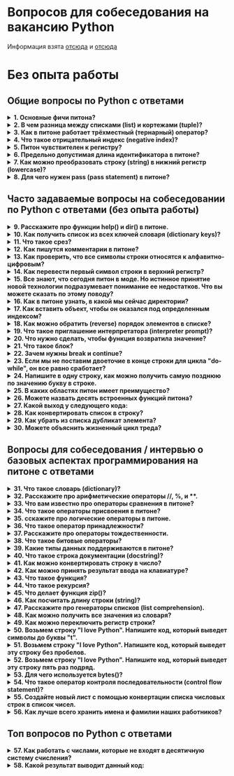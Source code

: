 # Вопросов для собеседования на вакансию Python
Информация взята [отсюда](https://kirill-sklyarenko.ru/lenta/150-voprosov-na-sobesedovanie-python-bez-opyta) и [отсюда](https://kirill-sklyarenko.ru/lenta/150-voprosov-na-sobesedovanie-python-s-opytom-raboty)
# Без опыта работы
## Общие вопросы по Python с ответами

<details>
<summary><b>1. Основные фичи питона?</b></summary><br>

> Если питон оказался первым языком в опыте программирования, нужно иметь общее понимание о нем. Какие у него основные признаки:
>
> - это интерпретируемый язык
> - в нем динамическая типизация данных
> - это объектно-ориентированный язык
> - он лаконичный и внешне простой
> - распространяется бесплатно
> - у него большое сообщество
</details>


<details>
<summary><b>2. В чем разница между списками (list) и кортежами (tuple)?</b></summary><br>

> Основная разница в том, что список может изменяться (mutable), а кортеж не может (immutable).
>```python
>    >>> mylist = [1, 3, 3]
>    >>> mylist[1] = 2
>    >>> mytuple = (1, 3, 3)
>    >>> mytuple[1] = 2
>    Traceback (most recent call last):
>    File “<pyshell#97>”, line 1, in
>    mytuple[1] = 2
>    TypeError: "tuple" object does not support item assignment
>```
</details>


<details>
<summary><b>3. Как в питоне работает трёхместный (тернарный) оператор?</b></summary><br>

>В питоне есть такие выражения: `[если верно] if [выражение] else [если неверно]`
>
>То есть, когда выражение верное (True), то исполняется код `[если верно]`. В остальных случаях исполняется код `[если неверно]`. Например:
>```python
>>>> a, b = 2, 3
>>>> min = a if a < b else b
>>>> min
>2
>
>>>> print("Hi") if a < b else print("Bye")
>Hi
>```
</details>


<details>
<summary><b>4. Что такое отрицательный индекс (negative index)?</b></summary><br>

>Возьмем для примера список:
>```python
>>>> mylist = [0, 1, 2, 3, 4, 5 ,6, 7, 8]
>```
>В отличие от положительного индекса отрицательный начинает поиск с конца:
>```python
>>>> mylist[-3]
>6
>```
>Еще это помогает при создании срезов с конца:
>```python
>>>> mylist[-6:-1]
>[3, 4, 5, 6, 7]
>```
</details>


<details>
<summary><b>5. Питон чувствителен к регистру?</b></summary><br>

>Язык считается чувствительным к регистру в случае, если он различает имена "myname" и "Myname". То есть, если он отслеживает разницу регистра (между верхним и нижним). Посмотрим, как с этим в питоне.
>```python
>>>> myname="Ayushi"
>>>> Myname
>Traceback (most recent call last):
>File “<pyshell#3>”, line 1, in
>Myname
>NameError: name "Myname" is not defined
>```
>Убедились в том, что питон чувствителен к регистру.
</details>


<details>
<summary><b>6. Предельно допустимая длина идентификатора в питоне?</b></summary><br>

>В питоне идентификатор может быть любой длины. Помимо этого есть несколько правил для присвоения имен:
>- первым символом может быть нижнее подчеркивание (_), символы A-Z или a-z;
>- остальная часть имени может состоять из символов A-Z/a-z/_/0-9;
>- не забываем, что питон чувствителен к регистру;
>- в качестве имени нельзя использовать ключевые слова (keywords):
>```python
>and, def, False, import, not, True, as, del, finally, in, or, try, assert, elif, for, is, pass, while, break, else, from, lambda, print, with, class, except, global, None, raise, yield, continue, exec, if, nonlocal, return.
>```
</details>


<details>
<summary><b>7. Как можно преобразовать строку (string) в нижний регистр (lowercase)?</b></summary><br>

>Для этого используется метод lower():
>```python
>>>> "AyuShi".lower()
>"ayushi"
>```
>Для преобразования в верхний регистр (uppercase) используется метод upper():
>```python
>>>> "AyuShi".upper()
>"AYUSHI"
>```
>Еще есть методы isupper() (все символы в верхнем регистре) и islower() (все символы в нижнем регистре), которые проверяют регистр всех символов имени.
>```python
>>>> "AyuShi".isupper()
>False
>
>>>> "AYUSHI".isupper()
>True
>
>>>> "ayushi".islower()
>True
>
>>>> "@yu$hi".islower()
>True
>
>>>> "@YU$HI".isupper()
>True
>```
>Как видим, символы наподобие @ и $ применимы в обоих случаях.
>
>Еще есть метод istitle(), который проверяет строку на стиль заголовка (все слова должны начинаться с символа в верхнем регистре):
>```python
>>>> "The Corpse Bride".istitle()
>True
>```
</details>


<details>
<summary><b>8. Для чего нужен pass (pass statement) в питоне?</b></summary><br>

>Иногда нужно, чтобы код не давал никакого результата и не показывал ошибку, например, если еще не готово, но нужно иметь синтаксический корректный код. Можно поставить pass:
>```python
>>>> def func(*args):
>        pass
>```
>Кроме него есть break (break statement), которое разрывает цикл:
>```python
>>>> for i in range(7):
>        if i == 3: break
>        print(i)
>0
>1
>2
>```
>Наконец, есть continue (continue statement), которое перешагивает на следующую итерацию:
>```python
>>>> for i in range(7):
>        if i==3: continue
>        print(i)
>0
>1
>2
>4
>5
>6
>```
</details>


## Часто задаваемые вопросы на собеседовании по Python с ответами (без опыта работы)


<details>
<summary><b>9. Расскажите про функции help() и dir() в питоне.</b></summary><br>

>Функция help() показывает строку документации и справку для ее аргумента:
>```python
>>>> import copy
>>>> help(copy.copy)
>Help on function copy in module copy: # справка по функции copy в модуле copy:
>copy(x)
>Shallow copy operation on arbitrary Python objects. # операция поверхностного копирования для выбранного объекта питона.
>See the module"s __doc__ string for more info. № # дополнительную информацию см. в строке __doc__ этого модуля.
>```
>Функция dir() возвращает список, содержащий пространство имен в объекте:
>```python
>>>> dir(copy.copy)
>["__annotations__", "__call__", "__class__", "__closure__", "__code__", "__defaults__", "__delattr__", "__dict__", "__dir__", "__doc__", "__eq__", "__format__", "__ge__", "__get__", "__getattribute__", "__globals__", "__gt__", "__hash__", "__init__", "__init_subclass__", "__kwdefaults__", "__le__", "__lt__", "__module__", "__name__", "__ne__", "__new__", "__qualname__", "__reduce__", "__reduce_ex__", "__repr__", "__setattr__", "__sizeof__", "__str__", "__subclasshook__"]
>```
</details>


<details>
<summary><b>10. Как получить список из всех ключей словаря (dictionary keys)?</b></summary><br>

>На такие вопросы нужно отвечать детально, с примерами. Данная задача выполняется с помощью функции keys():
>```python
>>>> mydict={"a":1,"b":2,"c":3,"e":5}
>>>> mydict.keys()
>dict_keys(["a", "b", "c", "e"])
>```
</details>


<details>
<summary><b>11. Что такое срез?</b></summary><br>

>Срез — это методика, которая позволяет получить часть списка, кортежа или строки.
>```python
>>>> (1, 2, 3, 4, 5)[2:4]
>(3, 4)
>
>>>> [7, 6, 8, 5, 9][2:]
>[8, 5, 9]
>
>>>> "Hello"[:-1]
>"Hell"
>```
</details>


<details>
<summary><b>12. Как пишутся комментарии в питоне?</b></summary><br>

>Для этого используется символ #. Все, что написано на строке после него, считается комментарием и игнорируется. Комментарии используются для объяснения цели написанного кода. Многострочных комментариев в прямом смысле слова в питоне нет.
>```python
>>>> # первая строка комментария
>>>> # вторая строка комментария
>```
</details>


<details>
<summary><b>13. Как проверить, что все символы строки относятся к алфавитно-цифровым?</b></summary><br>

>Для этого используется метод isalnum().
>```python
>>>> ''.isalnum()  
>False
>>>> '  '.isalnum()
>False
>>>> '!@#'.isalnum()
>False
>>>> 'abc'.isalnum()
>True
>>>> '123'.isalnum()
>True
>>>> 'abc123'.isalnum()
>True
>```
</details>


<details>
<summary><b>14. Как перевести первый символ строки в верхний регистр?</b></summary><br>

>Для этого есть метод capitalize():
>```python
>>>> "ayushi".capitalize()
>"Ayushi"
>```
</details>


<details>
<summary><b>15. Все знают, что сегодня питон в моде. Но истинное принятие новой технологии подразумевает понимание ее недостатков. Что вы можете сказать по этому поводу?</b></summary><br>

>Какие в питоне есть ограничения:
> - интерпретируемая природа питона снижает скорость исполнения программы
> - его не выгодно использовать для мобильных устройств и браузеров
> - будучи языком с динамической типизацией данных, он использует утиную типизацию; в связи с этим появляются ошибки исполнения (runtime errors);
> - в нем слабо развиты возможности доступа к базам данных; поэтому питон не идеальный вариант для приложений с очень большими базами данных;
> - низкие требования на входе, то есть свои силы в питоне может попробовать каждый; это иногда снижает качество кода;
> - у питона индивидуально выраженный стиль.
</details>


<details>
<summary><b>16. Как в питоне узнать, в какой мы сейчас директории?</b></summary><br>

>Для этого используется функция getcwd(). Она импортируется из модуля os:
>```python
>>>> import os
>>>> os.getcwd()
>"C:\\Users\\lifei\\AppData\\Local\\Programs\\Python\\Python36-32"
>```
</details>


<details>
<summary><b>17. Как вставить объект, чтобы он оказался под определенным индексом?</b></summary><br>

>Сначала создадим список:
>```python
>>>> a=[1, 2, 4]
>```
>Затем используем метод insert(). В нем первым аргументом будет индекс, под которым вставляется объект, а вторым — значение объекта:
>```python
>>>> a.insert(2,3)
>>>> a
>[1, 2, 3, 4]
>```
</details>


<details>
<summary><b>18. Как можно обратить (reverse) порядок элементов в списке?</b></summary><br>

>Для этого есть метод reverse():
>```python
>>>> a.reverse()
>>>> a
>[4, 3, 2, 1]
>```
</details>


<details>
<summary><b>19. Что такое приглашение интерпретатора (interpreter prompt)?</b></summary><br>

>Когда мы заходим в интерпретатор питона, то видим следующую строку:
>```python
>>>>
>```
</details>


<details>
<summary><b>20. Что нужно сделать, чтобы функция возвратила значение?</b></summary><br>

>Для этого используется ключевое слово return:
>```python
>>>> def add(a, b):
>        return a + b
>```
</details>


<details>
<summary><b>21. Что такое блок?</b></summary><br>

>Когда мы пишем предложение (statement), нам нужно завершить первую строку двоеточием, а под ним написать блок кода, который исполняется в рамках этого предложения. Каждая строка блока пишется с одинаковым отступом.
>```python
>>>> if 3 > 1:
>print("Hello")
>print("Goodbye")
>Hello
>Goodbye
>```
</details>


<details>
<summary><b>22. Зачем нужны break и continue?</b></summary><br>

>Они используются для управления последовательностью операций: break останавливает исполнение цикла и переводит исполнение на следующий блок кода, continue как бы перепрыгивает на следующую итерацию цикла и не прекращает его исполнение.
</details>


<details>
<summary><b>23. Если мы не поставим двоеточие в конце строки для цикла "do-while", он все равно сработает?</b></summary><br>

>В питоне такой цикл не реализован. Это вопрос из тех, которые с подвохом, когда упоминают элементы других языков.
</details>


<details>
<summary><b>24. Напишите в одну строку, как можно получить самую позднюю по значению букву в строке.</b></summary><br>

>Значение буквы определяется по ее коду в ASCII. Для этого подойдет функция max():
>```python
>>>> max("flyiNg")
>"y"
>```
>С помощью той же логики можно объяснить следующую строку кода:
>```python
>>>> max("fly{}iNg")
>"}"
>```
</details>


<details>
<summary><b>25. В каких областях питон имеет преимущество?</b></summary><br>

>Лучше всего питон использовать в следующих областях:
> - веб-приложения
> - графические интерфейсы пользователя для настольных ПК
> - научные и арифметические приложения
> - разработка ПО
> - разработка программ обучения
> - приложения для бизнеса
> - сетевые приложения
> - игры, 3D-графика
</details>


<details>
<summary><b>26. Можете назвать десять встроенных функций питона?</b></summary><br>

>Функция complex() создает комплексное число:
>```python
>>>> complex(3.5,4)
>(3.5+4j)
>```
>Функция eval() исполняет строку:
>```python
>>>> eval("print(max(22,22.0) — min(2,3))")
>20
>```
>Функция filter() отфильтровывает элементы, для которых заданное условие верно.
>```python
>>>> list(filter(lambda x: x%2 == 0,[1, 2, 0, False]))
>[2, 0, False]
>```
>Функция format() помогает задать формат строки:
>```python
>>>> print("a = {0} but b = {1}".format(a, b))
>a = 2 but b = 3
>```
>Функция hash() возвращает хэш-значение объекта:
>```python
>>>> hash(3.7)
>644245917
>```
>Функция hex() преобразовывает число в шестнадцатеричное число:
>```python
>>>> hex(14)
>"0xe"
>```
>Функция input() читает ввод и возвращает строку:
>```python
>>>> input("Enter a number")
>Enter a number7
>"7"
>```
>Функция len() возвращает число, показывающее длину строки:
>```python
>>>> len("Ayushi")
>6
>```
>Функция locals() возвращает словарь с локальной таблицей имен:
>```python
>>>> locals()
>{"__name__": "__main__", "__doc__": None, "__package__": None, "__loader__": <class "_frozen_importlib.BuiltinImporter">, "__spec__": None, "__annotations__": {}, "__builtins__": <module "builtins" (built-in)>, "a": 2, "b": 3}
>```
>Функция open() открывает файл:
>```python
>>>> file = open("tabs.txt")
>```
</details>


<details>
<summary><b>27. Какой выход у следующего кода:</b></summary><br>

>```python
>>>> word = "abcdefghij"
>>>> word[:3] + word[3:]
>```
>Выход: "abcdefghij".
</details>


<details>
<summary><b>28. Как конвертировать список в строку?</b></summary><br>

>Для этого подойдет метод join():
>```python
>>>> nums=["one","two","three","four","five","six","seven"]
>>>> s=" ".join(nums)
>>>> s
>"one two three four five six seven"
>```
</details>


<details>
<summary><b>29. Как убрать из списка дубликат элемента?</b></summary><br>

>Для этого можно конвертировать список во множество (set):
>```python
>>>> list = [1, 2, 1, 3, 4, 2]
>>>> set(list)
>{1, 2, 3, 4}
>```
</details>


<details>
<summary><b>30. Можете объяснить жизненный цикл треда?</b></summary><br>

>Общими словами, цикл выглядит так:
> - сначала создается класс, который подменяет метод исполнения класса в треде, и создаем экземпляр (instance) для этого класса;
> - вызываем start(), который готовит тред к исполнению;
> - переводим тред в состояние исполнения;
> - можно вызвать разные методы, например sleep() и join(), которые переводят тред в режим ожидания;
> - когда режим ожидания или исполнения прекращается, другие ожидающие треды подготавливаются к исполнению;
> - после завершения исполнения тред останавливается.
</details>


## Вопросы для собеседования / интервью о базовых аспектах программирования на питоне с ответами


<details>
<summary><b>31. Что такое словарь (dictionary)?</b></summary><br>

>Словарь содержит пары типа "ключ: значение":
>```python
>>>> roots={25: 5, 16: 4, 9: 3, 4: 2, 1: 1}
>>>> type(roots)
><class "dict">
>>>> roots[9]
>3
>```
>Словарь относится к изменяемым (mutable) объектам. Его можно создать с помощью:
> - литерала (символов {})
> - функции dict()
> - генератора (comprehension)
</details>


<details>
<summary><b>32. Расскажите про арифметические операторы //, %, и **.</b></summary><br>

>Оператор // выполняет целочисленное деление и возвращает целую часть числа, полученного в результате операции:
```python
>>> 7 // 2
3
```
>Оператор ** возводит в степень:
```python
>>> 2**10
1024
```
>Оператор % возвращает результат деления по модулю, то есть остаток после деления:
```python
>>> 13%7
6
```
</details>


<details>
<summary><b>33. Что вам известно про операторы сравнения в питоне?</b></summary><br>

>Данные операторы сравнивают значения между собой.
>
>Оператор "меньше" (<): если значение с левой стороны от оператора меньше, он возвращает True:
>```python
>>>> "hi"<"Hi"
>False
>```
>Оператор "больше" (>): если значение с левой стороны от оператора больше, он возвращает True:
>```python
>>>> 1.1+2.2>3.3
>True
>```
>Оператор "меньше или равно" (<=): если значение с левой стороны от оператора меньше значения с правой стороны или равно ему, он возвращает True:
>```python
>>>> 3.0 <= 3
>True
>```
>Оператор "больше или равно" (>=): если значение с левой стороны от оператора больше значения с правой стороны или равно ему, он возвращает True:
>```python
>>>> True >= False
>True
>```
>Оператор равенства (==): если значения равны, он возвращает True:
>```python
>>>> {1,3,2,2} == {1,2,3}
>True
>```
>Оператор неравенства (!=): если значения не равны, он возвращает True:
>```python
>>>> False != 0.1
>True
>```
</details>


<details>
<summary><b>34. Что такое операторы присвоения в питоне?</b></summary><br>

>Все арифметические операторы можно комбинировать с символом присвоения.
>```python
>>>> a = 7
>>>> a += 1
>>>> a
>8
>
>>>> a -= 1
>>>> a
>7
>
>>>> a *= 2
>>>> a
>14
>
>>>> a /= 2
>>>> a
>7.0
>
>>>> a **= 2
>>>> a
>49.0
>
>>>> a // =3
>>>> a
>16.0
>
>>>> a %= 4
>>>> a
>0.0
>```
</details>


<details>
<summary><b>35. сскажите про логические операторы в питоне.</b></summary><br>

>Всего их три: and, or, not.
>```python
>>>> False and True
>False
>
>>>> 7 < 7 or True
>True
>
>>>> not 2 == 2
>False
>```
</details>


<details>
<summary><b>36. Что такое оператор принадлежности?</b></summary><br>

>Это операторы in и not in. Они показывают, является ли одно значение частью другого.
>```python
>>>> "me" in "disappointment"
>True
>
>>>> "us" not in "disappointment"
>True
>```
</details>


<details>
<summary><b>37. Расскажите про операторы тождественности.</b></summary><br>

>Операторы is и is not показывают, являются ли два значения идентичными.
>```python
>>>> 10 is "10"
>False
>
>>>> True is not False
>True
>```
</details>


<details>
<summary><b>38. Что такое битовые операторы?</b></summary><br>

>Данные операторы выполняют операции в битовом формате.
>```python
>>>> 0b110 & 0b010
>2
>
>>>> 3 | 2
>3
>
>>>> 3 ^ 2
>1
>
>>>> ~2
>-3
>
>>>> 1<<2
>4
>
>>>> 4>>2
>1
>```
</details>


<details>
<summary><b>39. Какие типы данных поддерживаются в питоне?</b></summary><br>

>В питоне используется пять типов данных:
> - числа, которые содержат числовые значения;
> - строки, который представляют собой последовательность символов; обозначаются одинарными или двойными кавычками.
> - списки, который представляют собой коллекцию значений; обозначаются квадратными скобками.
> - кортежи, которые похожи на списки, но отличаются тем, что не могут быть изменены.
> - словари, которые содержат пары "ключ: значение"; обозначаются фигурными скобками.
</details>


<details>
<summary><b>40. Что такое строка документации (docstring)?</b></summary><br>

>Она вносится первой строкой в блок, определяющий содержание функции, класса или метода. Содержит описание их цели и способа исполнения. Обозначается тремя одинарными или двойными кавычками с каждой стороны.
>```python
>>>> def sayhi():
>        """
>        The function prints Hi
>        """
>        print("Hi")
>
>>>> sayhi()
>Hi
>```
>Посмотреть ее содержание мы можем с помощью __doc__:
>```python
>>>> sayhi.__doc__
>"\n\tThis function prints Hi\n\t"
>```
>В отличие от комментария строка документации читается во время исполнения.
</details>


<details>
<summary><b>41. Как можно конвертировать строку в число?</b></summary><br>

>Если строка содержит только числовые символы, можно использовать функцию int():
>```python
>>>> int("227")
>227
>```
</details>


<details>
<summary><b>42. Как можно принять результат ввода на клавиатуре?</b></summary><br>

>Если пользователь что-то вводит с помощью клавиатуры, можно использовать функцию input(). В качестве аргумента можно задать данной функции текст запроса на ввод. Результат ввода всегда является строкой.
>```python
>>>> a = input("Enter a number")
>Enter a number7
>```
</details>


<details>
<summary><b>43. Что такое функция?</b></summary><br>

>Когда мы хотим исполнить определенную последовательность (sequence of statements), мы можем дать ей имя. Например, определим функцию, которая принимает два числа и возвращает то, которое больше.
>```python
>>>> def greater(a,b):
>        return a is a>b else b
>>>> greater(3,3.5)
>3.5
>```
</details>


<details>
<summary><b>44. Что такое рекурсия?</b></summary><br>

>Это когда функция вызывает саму себя. При этом она должна иметь базовое условие, чтобы не создать бесконечный цикл:
>```python
>>>> def facto(n):
>        if n == 1: return 1
>        return n * facto(n - 1)
>>>> facto(4)
>24
>```
</details>


<details>
<summary><b>45. Что делает функция zip()?</b></summary><br>

>Возвращает итератор с кортежами:
>```python
>>>> list(zip(["a", "b", "c"],[1, 2, 3]))
>[("a", 1), ("b", 2), ("c", 3)]
>```
>В данном случае она совмещает элементы двух списков и создает из них кортежи. Работает не только со списками.
</details>


<details>
<summary><b>46. Как посчитать длину строки (string)?</b></summary><br>

>Для этого вызываем функцию len():
>```python
>>>> len("Ayushi Sharma")
>13
>```
</details>


<details>
<summary><b>47. Расскажите про генераторы списков (list comprehension).</b></summary><br>

>Они позволяют создавать списки с помощью одной строки кода:
>```python
>>>> [i for i in range(1, 11, 2)]
>[1, 3, 5, 7, 9]
>```
</details>


<details>
<summary><b>48. Как можно получить все значения из словаря?</b></summary><br>

>Для этого используется метод values()
>```python
>>>> 4 in {"a":1,"b":2,"c":3,"d":4}.values()
>True
>```
</details>


<details>
<summary><b>49. Как можно переключить регистр строки?</b></summary><br>

>Можно использовать метод swapcase(), предусмотренный для класса str:
>```python
>>>> "AyuShi".swapcase()
>"aYUsHI"
>```
</details>


<details>
<summary><b>50. Возьмем строку "I love Python". Напишите код, который выведет символы до буквы "t".</b></summary><br>

>```python
>>>> s = "I love Python"
>>>> i = 0
>>>> while s[i] != "t":
>        print(s[i], end="")
>        i += 1
>>>> I love Py
>```
</details>


<details>
<summary><b>51. Возьмем строку "I love Python". Напишите код, который выведет эту строку без пробелов.</b></summary><br>

>```python
>>>> s = "I love Python"
>>>> for i in s:
>        if i == ' ': continue
>        print(i, end='')
>>>> IlovePython
>```
</details>


<details>
<summary><b>52. Возьмем строку "I love Python". Напишите код, который выведет эту строку пять раз подряд.</b></summary><br>

>```python
>>>> s = "I love Python"
>>>> for i in range(6):
>        print(s)
>>>> I love Python
>>>> I love Python
>>>> I love Python
>>>> I love Python
>>>> I love Python
>```
</details>


<details>
<summary><b>53. Для чего используется bytes()?</b></summary><br>

>Это встроенная функция питона, которая возвращает неизменяемый байтовый объект.
>```python
>>>> bytes([2,4,8])
>b’\x02\x04\x08′
>
>>>> bytes(5)
>b’\x00\x00\x00\x00\x00′
>
>>>> bytes('world','utf-8')
>b’world’
>```
</details>


<details>
<summary><b>54. Что такое оператор контроля последовательности (control flow statement)?</b></summary><br>

>Обычно программа в питоне начинает исполнение с первой строки. После нее программа однократно исполняет каждое предложение. Когда будет исполнено последнее предложение, программа прекращается. Также контроль последовательности помогает усложнить обычный порядок исполнения программы.
</details>


<details>
<summary><b>55. Создайте новый лист с помощью конвертации списка числовых строк в список чисел.</b></summary><br>

>```python
>>>> nums = [‘22’, ’68’, ’110’, ’89’, ’31’, ’12’]
>```
>Теперь возьмем функцию int() и создадим генератор списка, который конвертирует строки в числа и внесет их в список:
>```python
>>>> [int(i) for i in nums]
>[22, 68, 110, 89, 31, 12]
>```
</details>


<details>
<summary><b>56. Как лучше всего хранить имена и фамилии наших работников?</b></summary><br>

>Можно создать словарь, содержащий пары "ключ: значение":
>```python
>{"name": "Ayushi", "surname": "Sharma"}
>```
</details>


## Топ вопросов по Python с ответами


<details>
<summary><b>57. Как работать с числами, которые не входят в десятичную систему счисления?</b></summary><br>

>В питоне можно вводить бинарные, восьмеричные и шестнадцатеричные числа.
>
>Бинарные. Это числа, составленные из 0 и 1. Для ввода в бинарном формате, используется префикс 0b или 0B:
>```python
>>>> int(0b1010)
>10
>```
>Число можно преобразовать в бинарный формат с помощью функции bin():
>```python
>>>> bin(0xf)
>‘0b1111’
>```
>Восьмеричные числа могут состоять из цифр от 0 до 7, также используется префикс 0o или 0O:
>```python
>>>> oct(8)
>‘0o10’
>```
>Шестнадцатеричные числа могут состоять из цифр от 0 до 15, также используется префикс 0x или 0X:
>```python
>>>> hex(15)
>‘0xf’
>```
</details>


<details>
<summary><b>58. Какой результат выводит данный код:</b></summary><br>

```python
>>>> def extendList(val, list=[]):
>        list.append(val)
>        return list
>>>> list1 = extendList(10)
>>>> list2 = extendList(123,[])
>>>> list3 = extendList('a')
>>>> list1, list2, list3
>[10, ‘a’], [123], [10, ‘a’]
>```
>Возможный, но неверный ответ: ([10], [123], [‘a’])
>
>В функции есть аргумент list=[], который не запускается в нулевом значении при каждом вызове этой функции. Когда мы первый раз определяем функцию, она создает новый список. Затем, каждый раз, когда мы вызываем данную функцию без аргумента-списка, она использует один и тот же список. Питон исполняет выражения, которые имеют нулевые значения, при определении функции, а не при вызове функции.
</details>


<details>
<summary><b>59. Сколько аргументов может принять range()?</b></summary><br>

>От одного до трех:
>```python
>>>> list(range(5))
>[0, 1, 2, 3, 4]
>>>> list(range(-5))
>[]
>>>> list(range(2, 7))
>[2, 3, 4, 5, 6]
>>>> list(range(-3, 4))
>[-3, -2, -1, 0, 1, 2, 3]
>>>> list(range(2, 9, 2))
>[2, 4, 6, 8]
>>>> list(range(9, 2, -1))
>[9, 8, 7, 6, 5, 4, 3]
>```
</details>


<details>
<summary><b>60. Что такое РЕР8?</b></summary><br>

>Это соглашение о программировании в питоне, которое содержит рекомендации для повышения читаемости кода.
</details>


<details>
<summary><b>61. Чем Python отличается от Java?</b></summary><br>

>Если сравнивать Python и Java:
> - Java быстрее
> - Python использует отступы, а Java нужны скобки
> - в Python динамическая типизация, а в Java — статическая
> - Python — простой и лаконичный, а Java — многословный язык
> - Python — интерпретируемый язык
> - Java не зависит от используемой платформы
> - в Java есть интерфейс JDBC, который улучшает доступ к базам данных
</details>


<details>
<summary><b>62. Как лучше всего поменять местами числовые значения объектов?</b></summary><br>

>```python
>>>> a, b = b, a
>```
>Как выполняется этот код:
>```python
>>>> a, b = 2, 3
>>>> a, b = b, a
>>>> a, b
>(3, 2)
>```
</details>


<details>
<summary><b>63. Как можно выполнить несколько операций присвоения в одном предложении?</b></summary><br>

>Первый способ (несколько объектов с уникальными значениями):
>```python
>>>> a, b, c = 3, 4, 5
>```
>Второй способ (несколько объектов с идентичными значениями):
>```python
>>>> a = b = c = 3
>```
</details>


<details>
<summary><b>64. Как выйти из бесконечного цикла?</b></summary><br>

>Можно нажать комбинацию клавиш Ctrl+C, которая прерывает исполнение.
</details>


## Технические вопросы для собеседования / интервью по Python с ответами


<details>
<summary><b>65. Как исполняется код в питоне?</b></summary><br>

>Файлы питона сначала компилируются в байткод, который затем исполняется.
</details>


<details>
<summary><b>66. Расскажите, какой в питоне механизм передачи параметров.</b></summary><br>

>В питоне используется передача параметров по ссылке. Если изменить параметр внутри функции, то это отразится на выводе функции. Однако, если использовать в качестве параметров литералы (строки, числа, кортежа), то они передаются по значению (потому что они не изменяемые).
</details>


<details>
<summary><b>67. Что такое with в питоне?</b></summary><br>

>Данная инструкция обеспечивает исполнение кода очистки после исполнения программы. Например, можно использовать ее для открытия файла, совершить с ним какие-то действия и автоматически закрыть файл после завершения работы. Аналогичным образом можно открывать соединение с базой данных и автоматически его закрывать. Код очистки исполняется даже в случае, когда появляется исключение (exception).
>```python
>>>> with open('data.txt') as data:
>        # исполняемый блок
>```
</details>


<details>
<summary><b>68. Чем файл .pyc отличается от .py?</b></summary><br>

>Оба файла содержат байткод, но .pyc является компилированной версией файла питона. Его байткод не зависит от платформы, поэтому он исполняется на всех платформах, которые поддерживают формат .pyc.
</details>


<details>
<summary><b>69. Что делает питон объектно-ориентированным?</b></summary><br>

>Он следует парадигме объектно-ориентированного программирования, которая построена вокруг классов (classes) и их экземпляров (instances). Это позволяет реализовать следующие функции:
> - сокрытие внутренней структуры данных
> - абстракция
> - наследование
> - полиморфизм (способность выбирать правильный метод в зависимости от типа данных)
> - ограничение доступа к данным
</details>


<details>
<summary><b>70. Какие есть типы объектов в питоне?</b></summary><br>

>В питоне поддерживаются изменяемые (mutable) и не изменяемые (immutable) типы объектов.
>
>Не изменяемые не позволяют изменять свое содержание. Примеры: кортежи, булевы, строки, числа. Итерация по ним выполняется быстрее.
>
>Изменяемые позволяют изменять свое содержание. Примеры: списки, множества и словари. Итерация по ним выполняется медленнее.
</details>


# С опытом работы


<details>
<summary><b>71. Когда в блоке try-except исполняется элемент else?</b></summary><br>

>В блоке `if-else` элемент `else` исполняется в случае, если условие в операторе `if (if statement)` является неверным (`False`). А вот в блоке `try-except` элемент `else` исполняется только в случае, если элемент `try` не выдает исключение.
</details>


<details>
<summary><b>72. Допустим, есть список nums=[0,1,2,3,4]. Что означает nums[-1]?</b></summary><br>

>Данный код не будет выдавать исключение. `nums[-1]` — это 4, потому что движение по элементам начинается справа.
</details>


<details>
<summary><b>73. Что такое переменная PYTHONPATH?</b></summary><br>

>PYTHONPATH — эта переменная сообщает интерпретатору путь до файлов модуля, импортированных в программу. Поэтому она должна включать в себя директорию с библиотекой-источником питона и директории с исходным кодом питона. Переменную PYTHONPATH можно назначить самостоятельно, однако обычно ее предустанавливает установщик питона.
</details>


<details>
<summary><b>74. Расскажите про функции join() и split() в Python.</b></summary><br>

>Функция `join()` позволяет соединять символы строки (string), чередуя с указанным символом.
>```python
>>>> ','.join('12345')
>‘1,2,3,4,5’
>```
>Функция `split()` позволяет разделить строку, чередуя символы с указанным символом.
>```python
>>>> '1,2,3,4,5'.split(',')
>[‘1’, ‘2’, ‘3’, ‘4’, ‘5’]
>```
</details>


<details>
<summary><b>75. Расскажите, какая будет выдача у этого кода:</b></summary><br>

>```python
>x=[‘ab’,’cd’]
>print(len(map(list,x)))
>```
>Здесь будет ошибка определения типа (`TypeError`). Ее причиной является отсутствие атрибута `len()` у функции `map()`. Это можно проверить функцией `dir()`.
</details>


<details>
<summary><b>76. Приведите несколько методов, с помощью которых можно реализовать в питоне функционально ориентированное программирование.</b></summary><br>

>Несколько методов могут помочь с итерацией по списку (list).
>
>1. `filter()` может отфильтровать несколько значений на основе условия.
>    ```python
>    >>> list(filter(lambda x:x>5,range(8)))
>    [6, 7]
>    ```
>2. `map()` применяет функцию к каждому элементу итерируемого объекта.
>    ```python
>    >>> list(map(lambda x:x**2,range(8)))
>    [0, 1, 4, 9, 16, 25, 36, 49]
>    ```
>3. `reduce()` продолжает уменьшать последовательность (sequence) парами, пока не будет достигнуто единичное значение.
>    ```python
>    >>> from functools import reduce
>    >>> reduce(lambda x,y:x-y,[1,2,3,4,5])
>    -13
>    ```
</details>


<details>
<summary><b>77. И все-таки, какая выдача у этого кода:</b></summary><br>

>```python
>x=['ab', 'cd']
>print(len(list(map(list,x))))
>```
>
>Здесь на выходе ‘2’, потому что длина этого списка составляет два элемента. Выдача у `list(map(list,x))` будет `[[‘a’, ‘b’], [‘c’, ‘d’]]`, а в этом списке два элемента.
</details>


<details>
<summary><b>78. Можно ли сказать, что del и remove() — это одно и то же? Что это такое, в целом?</b></summary><br>

>del и remove() — это методы для списков, они нужны для удаления элементов.
>```python
>>>> list=[3,4,5,6,7]
>>>> del list[3]
>>>> list
>[3, 4, 5, 7]
>```
>```python
>>>> list.remove(5)
>>>> list
>[3, 4, 7]
>```
>
>`del` позволяет удалять элементы под конкретным индексом, а `remove()` позволяет удалять элементы на основе их значения.
</details>


<details>
<summary><b>79. Как нужно открывать файл для записи?</b></summary><br>

>Допустим, есть файл tabs.txt. Чтобы открыть его и записывать в него, необходим такой код:
>```python
>>>> file=open('tabs.txt','w')
>```
>Теперь файл открылся в режиме записи. После завершения работы файл нужно закрыть.
>```python
>>>> file.close()
>```
</details>


<details>
<summary><b>80. Объясните, почему у следующего кода такая выдача:</b></summary><br>

>```python
>>>> tuple=(123,'John')
>>>> tuple*=2
>>>> tuple
>(123, ‘John’, 123, ‘John’)
>```
>В этом коде кортеж (tuple) умножается на 2. Поэтому его содержимое удваивается. То есть, на выходе мы получим (123, ‘John’, 123, ‘John’). Со строками тоже можно так сделать:
>```python
>>>> 'ba'+'na'*2
>‘banana’
>```
</details>


<details>
<summary><b>81. Какие различия есть между методами для списков append() и extend()?</b></summary><br>

>Метод append() добавляет элемент к концу списка, а метод extend() добавляет к концу списка переданный ему итерируемый объект (iterable). Возьмем два списка.
>```python
>>>> list1, list2 = [1, 2, 3], [5, 6, 7, 8]
>```
>Вот так действует append():
>```python
>>>> list1.append(4)
>>>> list1
>[1, 2, 3, 4]
>```
>А вот так действует extend():
>```python
>>>> list1.extend(list2)
>>>> list1
>[1, 2, 3, 4, 5, 6, 7, 8]
>```
</details>


<details>
<summary><b>82. Какие есть режимы обработки файлов в Python?</b></summary><br>

>Предусмотрены следующие режимы:
> - только чтение – ‘r’
> - только запись – ‘w’
> - чтение-запись – ‘rw’
> - добавление в конце – ‘a’
> 
>Можно открыть текстовый файл с опцией ‘t’. Поэтому, чтобы открыть текстовый файл для чтения, можно использовать режим ‘rt’. Точно так же для бинарных файлов используется ‘b’.
</details>


<details>
<summary><b>83. Что делает функция map()?</b></summary><br>

>Функция `map()` возвращает итератор, который применяет функцию, переданную ей в первом аргументе, ко всем элементам итерируемого объекта (iterable), переданного ей во втором аргументе. Можно показать пример?
>```python
>>>> for i in map(lambda i:i**3, (2,3,7)):
>    ....print(i)
>8
>27
>343
>```
>На выходе – элементы 2, 3, 7, возведенные в куб.
</details>


<details>
<summary><b>84. Расскажите про try, raise и finally.</b></summary><br>

>Это ключевые слова (keywords) для обработки исключений (exception handling). Потенциально рискованный код помещается в блок `try`, оператор `raise` (raise statement) используется для прямого вызова ошибки, а в блоке `finally` находится код, который исполняется в любом случае.
</details>


<details>
<summary><b>85. Что случится, если не обработать ошибку в блоке except?</b></summary><br>

>Если этого не сделать, программа завершится. Затем она отправит трассу исполнения на sys.stderr.
</details>


<details>
<summary><b>86. Есть ли возможность удалить последний объект списка?</b></summary><br>

>Да, такая возможность предусмотрена. Можно попробовать такой вариант:
>```python
>>>> list=[1,2,3,4,5
>>>> list.pop(-1)
>5
>>>> list
>[1, 2, 3, 4]
>```
</details>


<details>
<summary><b>87. Как можно преобразовать целое число (integer) в символ Unicode?</b></summary><br>

>Для этого просто нужна встроенная функция chr(x). Можно показать?
>```python
>>>> chr(52)
>‘4’
>>>> chr(49)
>‘1’
>>>> chr(67)
>‘C’
>```
</details>


<details>
<summary><b>88. Объясните, какая проблема с этим кодом:</b></summary><br>

>```python
>>>> def func(n=[]):
>    ....# playing around
>    ....pass
>>>> func([1,2,3])
>>>> func()
>>>> n
>```
>В результате запроса n появляется ошибка присвоения названия (NameError), потому что n является локальной переменной функции func. В другом месте она недоступна. Также Python определяет значения параметров по умолчанию только один раз, поэтому каждый вызов функции использует то же значение по умолчанию. Если во время какого-то вызова будет изменено значение по умолчанию, то в следующем вызове будет использовано новое значение.
</details>


<details>
<summary><b>89. Что здесь написано?</b></summary><br>

>```python
>s = a + ‘[’ + b + ‘:’ + c + ‘]’
>```
>Здесь выполняется сцепление строк (string concatenation). Если a, b и c являются строками (strings), то все пройдет нормально, они будут сцеплены со строками ‘[’, ‘:’ и ‘]’. Однако, если хотя бы один из элементов сцепления не является строкой, то появится ошибка TypeError.
</details>


<details>
<summary><b>90. Может ли рекурсия создавать сложности?</b></summary><br>

>Разумеется:
> - Приходится чаще вызывать функцию.
> - Каждый вызов функции сохраняет переменную состояния в программном стеке, то есть растет потребление памяти, что в итоге может стать причиной переполнения памяти.
> - Вызовы функции отнимают время.
</details>


<details>
<summary><b>91. Какие преимущества у рекурсии?</b></summary><br>

>Рекурсия помогает:
> - экономить усилия на выполнение задачи,
> - сократить объем кода по сравнению с циклами,
> - легче воспринимать код.
</details>


<details>
<summary><b>92. Какой выход у этого кода?</b></summary><br>

>```python
>>>> b=(1)
>```
>На выходе не будет кортежа (tuple). Мы получим обычное целое число.
>```python
>>>> type(b)
>```
>Чтобы получить кортеж, мы можем добавить прямую декларацию с помощью запятой после числа 1:
>```python
>>>> b=(1,)
>>>> type(b)
>```
</details>


<details>
<summary><b>93. Почему игнорируются имена-идентификаторы, которые начинаются с символа подчеркивания?</b></summary><br>

>В питоне не реализована концепция скрытой переменной (private variable), поэтому принято декларировать скрытые переменные первым символом в виде нижнего подчеркивания.
</details>


<details>
<summary><b>94. Можно ли удалить пробелы из строки (string) “aaa bbb ccc ddd eee”?</b></summary><br>

>Я вспомнил три способа.
>
>Функция join():
>```python
>>>> s='aaa bbb ccc ddd eee'
>>>> s1=''.join(s.split())
>>>> s1
>‘aaabbbcccdddeee’
>```
>Генератор списка (list comprehension):
>```python
>>>> s='aaa bbb ccc ddd eee'
>>>> s1=str(''.join(([i for i in s if i!=' '])))
>>>> s1
>‘aaabbbcccdddeee’
>```
>Функция replace():
>```python
>>>> s='aaa bbb ccc ddd eee'
>>>> s1 = s.replace(' ','')
>>>> s1
>‘aaabbbcccdddeee’
>```
</details>


<details>
<summary><b>95. Как узнать текущую директорию в питоне?</b></summary><br>

>Чтобы узнать, в какой директории мы сейчас находимся, можно использовать метод getcwd() из модуля os module.
>```python
>>>> import os
>>>> os.getcwd()
>‘C:\\Users\\Ayushi\\AppData\\Local\\Programs\\Python\\Python37-32’
>```
</details>


<details>
<summary><b>96. Как можно перемешать в случайном порядке (рандомизировать) содержание списка (list) путем его изменения?</b></summary><br>

>Для этого можно импортировать функцию shuffle() из модуля random.
>```python
>>>> from random import shuffle
>>>> shuffle(mylist)
>>>> mylist
>[3, 4, 8, 0, 5, 7, 6, 2, 1]
>```
</details>


<details>
<summary><b>97. Если строка (string) начинается с пробела, как его убрать?</b></summary><br>

>Такой пробел можно убрать с помощью метода lstrip().
>```python
>>>> ' Ayushi '.lstrip()‘
>‘Ayushi '
>```
>В этой строке пробелы стояли как в начале, так и в конце. Функция lstrip() убрала крайний слева пробел из строки. Если мы захотим убрать пробел из хвоста, то воспользуемся функцией rstrip().
>```python
>>>> ' Ayushi '.rstrip()
>‘ Ayushi’
>```
</details>


<details>
<summary><b>98. Сейчас мы покажем код, в котором нужно удалить числа меньше 5 из списка (list) nums. Однако, ожидаемого эффекта он не дает. Можете показать нам, где баг?</b></summary><br>

>```python
>>>> nums=[1,2,5,10,3,100,9,24]
>>>> for i in nums:
>    ....if i<5:
>    ........nums.remove(i)
>>>> nums
>[2, 5, 10, 100, 9, 24]
>```
>В данном коде проверяется каждый элемент списка nums, т.е. окажется ли он меньше 5. Если условие выполняется, то данный элемент будет удален. На первой итерации, действительно, оказывается, что 1 меньше 5, поэтому данный элемент удаляется из списка. Однако данное действие вносит путаницу в индексы элементов, поэтому программа проверяет элемент 5, а не элемент 2. Решить данную проблему можно тремя способами:
>
>Можно создать пустой массив и добавлять элементы с конца (append):
>```python
>>>> nums=[1,2,5,10,3,100,9,24]
>>>> newnums=[]
>>>> for i in nums:
>    ....if i>=5:
>    ........newnums.append(i)
>>>> newnums
>[5, 10, 100, 9, 24]
>```
>Можно воспользоваться генератором списка (list comprehension):
>```python
>>>> nums=[1,2,5,10,3,100,9,24]
>>>> newnums=[i for i in nums if i>=5]
>>>> newnums
>[5, 10, 100, 9, 24]
>```
>Можно воспользоваться функцией filter():
>```python
>>>> nums=[1,2,5,10,3,100,9,24]
>>>> newnums=list(filter(lambda x:x>=5, nums))
>>>> newnums
>[5, 10, 100, 9, 24]
>```
</details>


<details>
<summary><b>99. Что за функция enumerate() в Python?</b></summary><br>

>Функция enumerate() осуществляет итерацию вдоль последовательности (sequence), извлекает индекс и его значение.
>
>Посмотрим на примере.
>```python
>>>> for i,v in enumerate(['Python','C++','Scala']):
>    ....print(i,v)
>0 Python
>1 C++
>2 Scala
>```
</details>


<details>
<summary><b>100. Как можно создать такой паттерн в питоне?</b></summary><br>

>```
>*
>**
>***
>****
>*****
>```
>Можно использовать два цикла for (for-loops).
>```python
>>>> for i in range(1,6):
>    ....for j in range(1,i+1):
>    ........print('*',end='')
>    ....print()
>```
</details>


<details>
<summary><b>101. В каком случае while уместнее, чем for?</b></summary><br>

>В целом, for подойдет во всех случаях, когда применим while, однако есть несколько ситуаций, когда с циклом while проще:
> - Простые повторяющиеся циклы
> - Когда не нужно осуществлять итерацию вдоль списка элементов (например, записи в базе данных и символы строки.
</details>


<details>
<summary><b>102. Посмотрим на вот такой код:</b></summary><br>

>```python
>>>> A0=dict(zip(('a','b','c','d','e'),(1,2,3,4,5)))
>>>> A1=range(10)
>>>> A2=sorted([i for i in A1 if i in A0])
>>>> A3=sorted([A0[s] for s in A0])
>>>> A4=[i for i in A1 if i in A3]
>>>> A5={i:i*i for i in A1}
>>>> A6=[[i,i*i] for i in A1]
>>>> A0,A1,A2,A3,A4,A5,A6
>```
>Какие будут значения у переменных с A0 по A6? Объясните свой ответ.
>
>Результат будет следующий:
>```python
>A0={‘a’: 1, ‘b’: 2, ‘c’: 3, ‘d’: 4, ‘e’: 5}
>A1=range(0, 10)
>A2=[]
>A3=[1, 2, 3, 4, 5]
>A4=[1, 2, 3, 4, 5]
>A5={0: 0, 1: 1, 2: 4, 3: 9, 4: 16, 5: 25, 6: 36, 7: 49, 8: 64, 9: 81}
>A6=[[0, 0], [1, 1], [2, 4], [3, 9], [4, 16], [5, 25], [6, 36], [7, 49], [8, 64], [9, 81]]
>```
>Теперь посмотрим, что тут произошло. A0 сцепляет ‘a’ с 1, ‘b’ с 2 и т.д. с помощью функции zip(). Создаются кортежи (tuples), которые затем передаются функции dict() и преобразовываются в словарь, в котором ключами (keys) и значениями (values) являются элементы кортежей.
>
>A1 создает объект range, который начинается на start=0 и заканчивается на stop=10.
>
>A2 проверяет каждый элемент в A1 на его присутствие в A0. Если ответ утвердительный, элемент добавляется в список (list). Затем этот список упорядочивается (сортируется) с помощью sorted(). Поскольку нет ни одного элемента, присутствующего и в A0, и в A1, на выходе получаем пустой список.
>
>A3 берет каждый ключ в A0 и возвращает его значение. В итоге мы получаем список [1,2,3,4,5].
>
>A4 проверяет каждый элемент A1 на его присутствие в A3. Если ответ утвердительный, элемент добавляется в список, который мы получаем на выходе.
>
>A5 возводит каждый элемент A1 в квадрат и возвращает словарь (dictionary), в котором ключами являются элементы A1 и они же, возведенные в квадрат, являются значениями.
>
>A6 берет каждый элемент A1 и возвращает вложенные списки (sublists) с этими элементами и их квадратами. По одному.
</details>


<details>
<summary><b>103. Есть ли в питоне оператор переключения (switch-case statement)?</b></summary><br>

>В питоне такого оператора нет, но можно написать функцию для реализации этого функционала. Как вариант, можно использовать набор операторов if-elif-else. В такой функции может использоваться словарь (dictionary).
>```python
>>>> def switch(choice):
>    ....switcher={'Ayushi':'Monday', 'Megha':'Tuesday'}
>    ....print(switcher.get(choice,'Hi, user'))
>>>> switch('Megha')
>Tuesday
>>>> switch('Ayushi')
>Monday
>>>> switch('Ruchi')
>Hi, user
>```
>В этом примере метод get() возвращает значение (value) для ключа (key). Если нет нужного ключа, возвращается значение, заданное по умолчанию (второй аргумент метода get()).
</details>


<details>
<summary><b>104. Объясните разницу между полной копией (deep copy) и поверхностной копией (shallow copy).</b></summary><br>

>Полное копирование создает новый объект-копию. То есть, если внести изменение в копию объекта, то с первоначальным объектом ничего не случится. В Python для этого используется функция deepcopy() с помощью импорта из модуля copy.
>```python
>>>> b=copy.copy(a)
>```
>Поверхностная копия копирует на новый объект ту ссылку, которая закреплена на первоначальном объекте. Поэтому если внести изменение в копию, то оно распространится на первоначальный объект. Данный функционал реализуется с помощью функции copy().
>```python
>>>> b=copy.copy(a)
>```
</details>


<details>
<summary><b>105. Можно ли создать локальную переменную (local variable), имя которой начинается с символа нижнего подчеркивания?</b></summary><br>

>Можно, но не рекомендуется. Локальными переменными обозначаются скрытые переменные (private variables) класса, поэтому такое действие запутает интерпретатора (interpreter).
</details>


<details>
<summary><b>106. Можно ли сказать, что массив (array) NumPy лучше списка (list)?</b></summary><br>

>Массивы NumPy имеют три преимущества перед списками:
> - Они быстрее
> - Они потребляют меньше памяти
> - С ними удобнее работать
</details>


<details>
<summary><b>107. Если установить модуль с помощью pip, но импортировать его в интегрированную среду разработки (IDLE) не получается. В чем может быть причина?</b></summary><br>

> - Возможно, в системе установлена более чем одна версия питона. Например 32- и 64-битную.
> - Переменная пути (Path variable) в списке переменных системного окружения (system environment variable) может быть назначена на обе версии, но с приоритетом одной из них, например 32-битной.
> - Получается, что, включая приглашение командной строки (command prompt), я использую 32-битную версию pip для установки модуля.
> - При запуске интегрированной среды разработки используеются 64-битная версия.
>
>Если все произойдет вот так, то импортировать установленный модуль не получится.
</details>


<details>
<summary><b>108. Отталкиваясь от предыдущего вопроса и ответа, как можно решить данную проблему?</b></summary><br>

>Есть два варианта.
>
>1. Временное решение. Можно добавлять путь вручную через sys перед каждым включением новой сессии интерпретатора (interpreter).
>    ```python
>    >>> sys.path.append('C:\\Users\\Ayushi\\AppData\\Local\\Programs\\Python\\Python37\\Scripts')
>    ```
>2. Постоянное решение. Обновить значение Path в переменных окружения, чтобы папка Scripts 64-битной версии была первой.
</details>


<details>
<summary><b>109. Допустим, во время установки пакета (package) с помощью pip появляется ошибка "No matching installation found" (Подходящей установки не обнаружено). Что здесь можно сделать?</b></summary><br>

>В такой ситуации можно, как вариант, загрузить исполняемые файлы пакета.
</details>


<details>
<summary><b>110. Как можно отслеживать разные версии кода?</b></summary><br>

>Для этого используется контроль версий (version control). Одним из возможных инструментов контроля является Git.
</details>


<details>
<summary><b>111. Как можно провести отладку (debug) программы в Python? Дайте короткий ответ.</b></summary><br>

>Для отладки в Python используется модуль pdb, отладчик (debugger) Python. Если запустить программу с pdb, то мы сможем пройти по коду пошагово.
</details>


<details>
<summary><b>112. Можно ли осуществить динамическую загрузку модуля в Python?</b></summary><br>

>При динамической загрузке модули загружаются только когда они становятся нужны. Такой подход — медленный, но он помогает эффективнее использовать память. В Python для этого можно использовать модуль importlib:
>```python
>import importlib
>module = importlib.import_module('my_package.my_module')
>```
</details>


<details>
<summary><b>113. Какие методы/функции мы используем для определения типа экземпляра (type of instance) и наследования (inheritance)?</b></summary><br>

>Для этого используются type(), isinstance() и issubclass().
>
>1. type() используется для определени типа объекта.
>    ```python
>    >>> type(3)
>    >>> type(False)
>    >>> type(lambda :print("Hi"))
>    >>> type(type)
>    ```
>2. isinstance() принимает два аргумента: значение (value) и тип (type). Если значение относится к соответствующему типу, то возвращается True. Если нет, то возвращается False.
>    ```python
>    >>> isinstance(3,int)
>    True
>    >>> isinstance((1),tuple)
>    False
>    >>> isinstance((1,),tuple)
>    True
>    ```
>3. issubclass() принимает два класса (classes) в качестве аргументов (arguments). Если второй наследует из первого, то возвращается True. Если нет, то возвращается False.
>    ```python
>    >>> class A: pass
>    >t; class B(A): pass
>    >>> issubclass(B,A)
>    True
>    >>> issubclass(A,B)
>    False
>    ```
</details>


<details>
<summary><b>114. Методы (methods) и конструкторы (constructors) — это одно и то же или нет?</b></summary><br>

>Разница между ними очень тонкая, но важная:
> - Название конструктора должно соответствовать названию класса, а метод можно называть как угодно.
> - Конструктор исполняется при создании объекта, а метод исполняется при его вызове.
> - Конструктор исполняется один раз для каждого объекта, а метод можно вызывать по одному объекту неограниченно.
> - Конструкторы используются для определения (define) и инициализации не статических переменных. Методы используются для осуществления операций в рамках бизнес-логики.
</details>


<details>
<summary><b>115. Что понимается под модулем в питоне?</b></summary><br>

>Модуль — это скрипт, в котором определяются операторы импорта (import statements), функции (functions), классы (classes) и переменные (variables). Файлы ZIP и DLL тоже могут быть модулями. Название модуля хранится в глобальной переменной (global variable) в виде строки (string).
</details>


<details>
<summary><b>116. Какие в питоне есть модули для работы с файлами?</b></summary><br>

>Питон предлагает следующие библиотеки и модули для обработки текстов и двоичных файлов:
>
>`os` 
>`os.path` 
>`shutil`
</details>


<details>
<summary><b>117. Можете коротко объяснить, как используются модули sqlite3, ctypes, pickle, traceback и itertools.</b></summary><br>

> - sqlite3 помогает обрабатывать базы данных, например SQLite
> - ctypes позволяет создавать в питоне типы данных из Си и обрабатывать их
> - pickle позволяет переносить любые структуры данных во внешние файлы
> - traceback позволяет извлекать, форматировать и выводить на печать трассы вызовов (stack traces)
> - itertools помогает работать с перестановками (permutations), комбинациями (combinations) и другими итерируемыми объектами (iterables).
</details>


<details>
<summary><b>118. Расскажите про наследование (inheritance) в Python.</b></summary><br>

>Когда один класс наследует из другого, его называют дочерним/производным/подклассом (child/derived/sub class), который наследует из родительского/базового/супер класса (parent/base/super class). Он наследует/получает все атрибуты и методы.
>
>Наследование позволяет повторно использовать код и облегчает создание и дальнейшую работу приложений (applications). В Python поддерживаются следующие виды наследования:
> - Единичное наследование (Single Inheritance) — класс наследует из одного базового класса.
> - Множественное наследование (Multiple Inheritance) — класс наследует из двух или нескольких базовых классов.
> - Многоуровневое наследование (Multilevel Inheritance) — класс наследует из базового класса, который, в свою очередь, наследует из другого базового класса.
> - Иерархическое наследование (Hierarchical Inheritance) — два класса или несколько классов наследуют из одного базового класса (single base class).
> - Гибридное наследование (Hybrid Inheritance) — сочетание двух или нескольких видов наследования.
</details>


<details>
<summary><b>119. Объясните, как в Python осуществляется управление памятью.</b></summary><br>

>В Python объекты и структуры данных (data structures) находятся в закрытой динамически выделяемой области (private heap), которая управляется менеджером памяти Python. Он делегирует часть работы программам распределения ресурсов (allocators), закрепленным за конкретными объектами, и одновременно с этим следит, чтобы они не выходили за пределы динамически выделяемой области. По факту данной областью управляет интерпретатор (interpreter). Пользователь никак не контролирует данный процесс, даже когда манипулирует ссылками объектов на блоки памяти внутри динаической области. Менеджер памяти Python распределяет пространство динамической области среди объектов и другие внутренние буферы по требованию.
</details>


<details>
<summary><b>120. Напишите программу на питоне, которая посчитает количество заглавных букв в файле.</b></summary><br>

>```python
>>>> import os
>>>> os.chdir('C:\\Users\\lifei\\Desktop')
>>>> with open('Today.txt') as today:
>    ....count=0
>>>> for i in today.read():
>    ....if i.isupper():
>    ........count+=1
>    ....print(count)
>26
>```
</details>


<details>
<summary><b>121. Как можно сделать скрипт Python, исполняемый в Unix?</b></summary><br>

>Для этого должны выполняться два условия:
> - Файл скрипта должен быть в исполняемом режиме.
> - Первая строка должен начинаться с решетки (хэша, hash(#)), например: #!/usr/local/bin/python
</details>


<details>
<summary><b>122. Какие функции или методы можно использовать для удаления файла в Python?</b></summary><br>

>Для этого можно использовать remove() или unlink().
>```python
>>>> import os
>>>> os.chdir('C:\\Users\\lifei\\Desktop')
>>>> os.remove('try.py')
>>>>
>>>> os.unlink('try.py')
>>>>
>```
>Обе функции делают одно и то же, просто unlink — это традиционное название в Unix.
</details>


<details>
<summary><b>123. Можете написать функцию для генерации такой пирамиды?</b></summary><br>

>```
>*
>***
>*****
>*******
>*********
>```
>```python
>def pyramid(n):
>    for row in range(n):
>        for space in range(n-row):
>            print(' ',end='')
>    for star in range(row):
>        print('*',end='')
>    for star in range(row+1):
>        print('*',end='')
>    print()
>
>pyramid(5)
>```
</details>


<details>
<summary><b>124. Как можно вывести на печать содержимое файла?</b></summary><br>

>```python
>>>> try:
>    ....with open('tabs.txt','r') as f:
>    ........print(f.read())
>    except IOError:
>    ........print("File not found")
>```
</details>


<details>
<summary><b>125. Расскажите про выражения лямбда (lambda expressions). Где они могут пригодиться?</b></summary><br>

>Если нужно написать функцию с одним выражением, то можно обойтись без определения и сделать ее анонимной. Выражение лямбда может принимать входные данные и возвращать значения. Пример функции, представленной в виде выражения лямбда:
>```python
>>>> (lambda a,b:a if a>b else b)(3,3.5)
>3.5
>```
>В данном примере входные данные обозначаются переменными a и b. То есть, если a > b, то возвращается a, в противном случае возвращается b. В качестве аргументов используются 3 и 3.5.
>
>Лямбда позволяет обойтись без входных данных.
>```python
>>>> (lambda :print("Hi"))()
>Hi
>```
</details>


<details>
<summary><b>126. Что такое генератор (generator)?</b></summary><br>

>В питоне генератор создает последовательность (sequence) значений, вдоль которой осуществляется итерация. То есть, это своего рода итерируемый объект (iterable). Мы пишем функцию, которая выдает (yield) значения по одному, а затем используем цикл for (for loop) для итерации вдоль нее.
>```python
>>>> def squares(n):
>    ....i=1
>    ....while(i<=n):
>    ........yield i**2
>    ....i+=1
>
>>>> for i in squares(7):
>    ....print(i)
>1
>4
>9
>16
>25
>36
>49
>```
</details>


<details>
<summary><b>127. Ну тогда, что такое итератор (iterator)?</b></summary><br>

>Итератор возвращает один объект за раз во время цикла итерации. Для создания итератора можно использовать функцию `iter()`.
>```python
>odds=iter([1,3,5,7,9])
>```
>Затем мы отправляем его в функцию `next()` каждый раз, когда хотим получить объект.
>```python
>>>> next(odds)
>1
>>>> next(odds)
>3
>>>> next(odds)
>5
>>>> next(odds)
>7
>>>> next(odds)
>9
>```
>Но при следующем вызове появится исключение остановки итерации (`StopIteration exception`), потому что закончили значения, по которым можно осуществлять итерацию.
>```python
>>>> next(odds)
>Traceback (most recent call last):
>File “<pyshell#295>”, line 1, in
>next(odds)
>StopIteration
>```
</details>


<details>
<summary><b>128. Хорошо, мы спросили вас про генераторы (generators) и итераторы (iterators), и вы дали верные ответы. Но ведь они звучат очень похоже?</b></summary><br>

>Так и есть, но между ними существуют тонкие различия:
> - Для генератора мы написали функцию, а для итератора можно использовать встроенные функции iter() и next().
> - Для генератора используется ключевое слово yield для выдачи по одному объекту за раз.
> - В генераторе может быть сколько угодно операторов yield.
> - Генератор сохраняет текущее состояние локальных переменных (local variables) каждый раз, когда yield приостанавливает цикл (loop). Итератор не использует локальные переменные, он работает только с итерируемым объектом (iterable).
> - Итератор можно использовать с помощью класса, а генератор — нет.
> - Генераторы работают быстро, компактно и проще.
> - Итераторы экономнее потребляют память.
</details>


<details>
<summary><b>129. Что такое декоратор (decorator)?</b></summary><br>

>Функция, которая расширяет другую функцию без внесения в нее изменений, оборачиваясь (wrap) вокруг нее. Посмотрим на примере.
>```python
>>>> def decor(func):
>    ....def wrap():
>    ........print("$$$$$$$$$$$$$$$$$")
>    ........func()
>    ........print("$$$$$$$$$$$$$$$$$")
>```
>Декораторы — из сферы метапрограммирования (metaprogramming), в котором одна часть кода пытается изменить другую.
</details>


<details>
<summary><b>130. Что такое временная подмена (Monkey Patching)?</b></summary><br>

>Она модифицирует класс или модуль во время выполнения (at runtime), то есть представляет собой динамическую модификацию (dynamic modification). Пример:
>```python
>from pkg.module import MyClass
>
>def sayhello(self):
>    print("Hello")
>
>MyClass.sayhello=sayhello
>```
</details>


## Свободные вопросы, не связанные с техническими знаниями о Python.

Также следует быть готовым к вопросам на свободные темы, с помощью которых интевьюер хочет узнать получше ваш характер и ваши мотивации. Несколько примеров таких вопросов см. далее.


<details>
<summary><b>131. Почему мы должны взять именно вас?</b></summary><br>
</details>


<details>
<summary><b>132. В чем вы выросли как личность после ухода с последнего места?</b></summary><br>
</details>


<details>
<summary><b>133. Расскажите про какую-нибудь ситуацию на прошлой работе, когда возникли сложности. Как вы их решили?</b></summary><br>
</details>


<details>
<summary><b>134. Как бы вы урегулировали спор с коллегой? Возникали ли такие ситуации на прошлой работе?</b></summary><br>
</details>


<details>
<summary><b>135. В чем бы вы хотели, чтобы мы были лучше по сравнению с прошлым работодателем?</b></summary><br>
</details>


<details>
<summary><b>136. Удавалось ли вам когда-нибудь изменить чью-то позицию по рабочему вопросу?</b></summary><br>
</details>


<details>
<summary><b>137. Что думаете про обмен слухами среди коллег?</b></summary><br>
</details>


<details>
<summary><b>138. В чем ваше слабое место с точки зрения работы?</b></summary><br>
</details>


<details>
<summary><b>139. Как вы думаете, в каком направлении будет развиваться отрасль в следующие 15 лет?</b></summary><br>
</details>


<details>
<summary><b>140. Что вы оставили после себя на прошлой работе? Удалось ли вам развить инновационное решение?</b></summary><br>
</details>


<details>
<summary><b>141. Как бы вы предпочли работать, самостоятельно или в небольшой/крупной группе?</b></summary><br>
</details>

